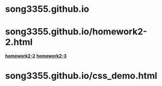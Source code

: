 # song3355.github.io
# song3355.github.io/homework2-2.html
[**homework2-2**](https://song3355.github.io/homework2-2.html)
[**homework2-3**](https://song3355.github.io/homework2-3.html)
# song3355.github.io/css_demo.html
